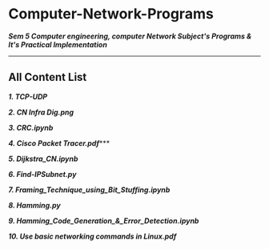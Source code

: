# Computer-Network-Programs

***Sem 5 Computer engineering, computer Network Subject's Programs & It's Practical Implementation***

---
## All Content List

***1.	TCP-UDP***

***2.	CN Infra Dig.png***

***3.	CRC.ipynb***

***4.	Cisco Packet Tracer.pdf******

***5.	Dijkstra_CN.ipynb***

***6.	Find-IPSubnet.py***

***7.	Framing_Technique_using_Bit_Stuffing.ipynb***

***8.	Hamming.py***

***9.	Hamming_Code_Generation_&_Error_Detection.ipynb***

***10.	Use basic networking commands in Linux.pdf***


